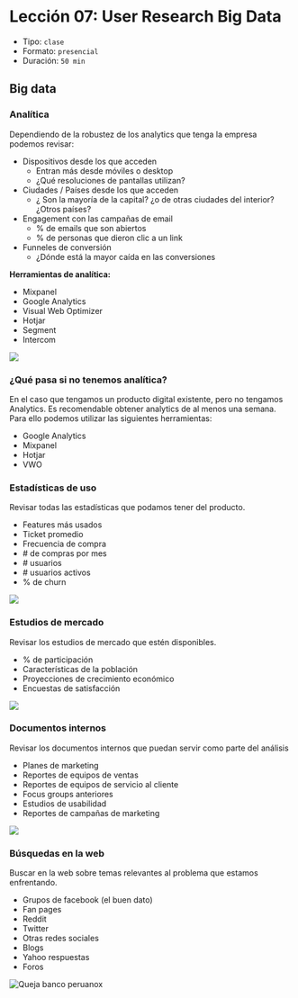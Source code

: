 # Lección 07: User Research Big Data

- Tipo: `clase`
- Formato: `presencial`
- Duración: `50 min`


## Big data


### Analítica

Dependiendo de la robustez de los analytics que tenga la empresa podemos revisar: 

* Dispositivos desde los que acceden
	* Entran más desde móviles o desktop
	* ¿Qué resoluciones de pantallas utilizan?
* Ciudades / Países desde los que acceden
	* ¿ Son la mayoría de la capital? ¿o de otras ciudades del interior? ¿Otros países?
* Engagement con las campañas de email 
	* % de emails que son abiertos
	* % de personas que dieron clic a un link
* Funneles de conversión 
	* ¿Dónde está la mayor caída en las conversiones


**Herramientas de analítica:**

* Mixpanel
* Google Analytics
* Visual Web Optimizer
* Hotjar
* Segment
* Intercom

![](https://lh3.googleusercontent.com/NsPbuYZN6yjWdnuvjoBBhlI227jjXoVXwzofHlP7DrK8AuA_jVzYBKkGUufY__NVAiUriv0ZLZJYw5vEId34zl8Tiu25ui_3b31cSnHpFty4NWzobbrbrK965vLoTvQ3nFW2jnaNK80)

### ¿Qué pasa si no tenemos analítica?

En el caso que tengamos un producto digital existente, pero no tengamos Analytics. Es recomendable obtener analytics de al menos una semana. Para ello podemos utilizar las siguientes herramientas:

* Google Analytics
* Mixpanel
* Hotjar
* VWO

### Estadísticas de uso

Revisar todas las estadísticas que podamos tener del producto.

* Features más usados
* Ticket promedio
* Frecuencia de compra
* \# de compras por mes
* \# usuarios
* \# usuarios activos
* % de churn

![](https://lh6.googleusercontent.com/GvrCmCsI_MnWKXNqDuYvJuNA1kDZM2_Ip9iTUkviOko1gvMvDyUyGQ6lQOBQLj6jp9nqe9zpKFFn8Ohip5Zyb1dG7m4D-nBLPUGKf7fIgu0dxTwkmkIEP04yYmokq4ZMAbHQB7rQp0s)

### Estudios de mercado

Revisar los estudios de mercado que estén disponibles.

* % de participación
* Características de la población
* Proyecciones de crecimiento económico
* Encuestas de satisfacción

![](https://lh5.googleusercontent.com/uLknPlR5Wii0Ftvm2n58XZi5zqGwTCOXXZi3Jeo775sqkBdSE5p-d4YO3umLt_0iXnYF3GJXfpmgpEwVSwux9H7i_Ex63BZuMUYSk6ajkbihRcymvfRMvBGTYfzErQWiI7ITi-OCxKY)

### Documentos internos

Revisar los documentos internos que puedan servir como parte del análisis

* Planes de marketing
* Reportes de equipos de ventas
* Reportes de equipos de servicio al cliente 
* Focus groups anteriores
* Estudios de usabilidad
* Reportes de campañas de marketing

![](https://lh4.googleusercontent.com/G3JkQKrZ8HmNAjH3NlQ_zIMFoLlDwYozNtNkmn47jS0NwrjxHfOktXoKCSxiW71yxzbciWdM1ZBGXNnDx_PXdDrpOmODJL3V4g_0Q1E_-ddbIIScsmn3Wgv7reEfZaMd5S0WbJVxwjs)

### Búsquedas en la web

Buscar en la web sobre temas relevantes al problema que estamos enfrentando. 

* Grupos de facebook (el buen dato)
* Fan pages
* Reddit
* Twitter
* Otras redes sociales
* Blogs
* Yahoo respuestas
* Foros


![Queja banco peruanox](https://lh6.googleusercontent.com/D9TJpHB4tRuiHlRUY59wt_kaIUZie36FKEFEWBEq2J59XUx_fj03XLrnGCnaezlcqsnJ7GpE-rjZfLDQKGWpyI4PGpoenjPL2juf4Pgk22oJKcuh-imKijKkLPHsgdDPE13OywQs3fU)
